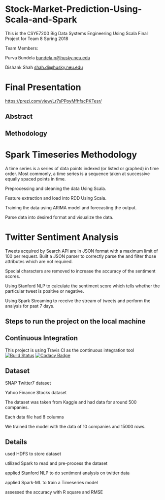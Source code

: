
# Stock-Market-Prediction-Using-Scala-and-Spark

This is the CSYE7200 Big Data Systems Engineering Using Scala Final Project for Team 8 Spring 2018

Team Members:

Purva Bundela bundela.p@husky.neu.edu

Dishank Shah  shah.di@husky.neu.edu

# Final Presentation
https://prezi.com/view/Lr7sPPoyMfhfscPKTesr/

## Abstract

## Methodology
# Spark Timeseries Methodology
A time series is a series of data points indexed (or listed or graphed) in time order. Most commonly, a time series is a sequence taken at successive equally spaced points in time.

Preprocessing and cleaning the data Using Scala.

Feature extraction and load into RDD Using Scala.

Training the data using ARIMA model and forecasting the output.

Parse data into desired format and visualize the data.

# Twitter Sentiment Analysis
Tweets acquired by Search API are in JSON format with a maximum limit of 100 per request. Built a JSON parser to correctly parse the and filter those attributes which are not required.

Special characters are removed to increase the accuracy of the sentiment scores.

Using Stanford NLP to calculate the sentiment score which tells whether the particular tweet is positive or negative.

Using Spark Streaming to receive the stream of tweets and perform the analysis for past 7 days.


## Steps to run the project on the local machine


## Continuous Integration

This project is using Travis CI as the continuous integration tool  [![Build Status](https://travis-ci.org/PurvaBundela/Stock-Market-Prediction-Using-Scala-and-Spark.svg?branch=master)](https://travis-ci.org/PurvaBundela/Stock-Market-Prediction-Using-Scala-and-Spark) [![Codacy Badge](https://api.codacy.com/project/badge/Grade/ca8d184a3abc4c1eb0d570df9a75ab33)](https://www.codacy.com/app/dishanks9/Stock-Market-Prediction-Using-Scala-and-Spark_2?utm_source=github.com&amp;utm_medium=referral&amp;utm_content=PurvaBundela/Stock-Market-Prediction-Using-Scala-and-Spark&amp;utm_campaign=Badge_Grade)
## Dataset
SNAP Twitter7 dataset

Yahoo Finance Stocks dataset

The dataset was taken from Kaggle and had data for around 500 companies.

Each data file had 8 columns 

We trained the model with the data of 10 companies and 15000 rows.
## Details
used HDFS to store dataset

utilized Spark to read and pre-process the dataset

applied Stanford NLP to do sentiment analysis on twitter data

applied Spark-ML to train a Timeseries model

assessed the accuracy with R square and RMSE




